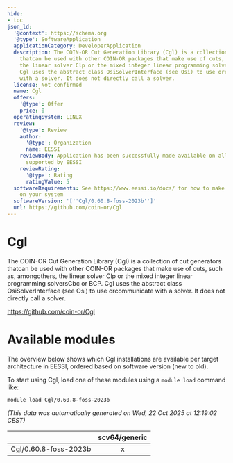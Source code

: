 ```yaml
---
hide:
- toc
json_ld:
  '@context': https://schema.org
  '@type': SoftwareApplication
  applicationCategory: DeveloperApplication
  description: The COIN-OR Cut Generation Library (Cgl) is a collection of cut generators
    thatcan be used with other COIN-OR packages that make use of cuts, such as, amongothers,
    the linear solver Clp or the mixed integer linear programming solversCbc or BCP.
    Cgl uses the abstract class OsiSolverInterface (see Osi) to use orcommunicate
    with a solver. It does not directly call a solver.
  license: Not confirmed
  name: Cgl
  offers:
    '@type': Offer
    price: 0
  operatingSystem: LINUX
  review:
    '@type': Review
    author:
      '@type': Organization
      name: EESSI
    reviewBody: Application has been successfully made available on all architectures
      supported by EESSI
    reviewRating:
      '@type': Rating
      ratingValue: 5
  softwareRequirements: See https://www.eessi.io/docs/ for how to make EESSI available
    on your system
  softwareVersion: '[''Cgl/0.60.8-foss-2023b'']'
  url: https://github.com/coin-or/Cgl
---
```


Cgl
===


The COIN-OR Cut Generation Library (Cgl) is a collection of cut generators thatcan be used with other COIN-OR packages that make use of cuts, such as, amongothers, the linear solver Clp or the mixed integer linear programming solversCbc or BCP. Cgl uses the abstract class OsiSolverInterface (see Osi) to use orcommunicate with a solver. It does not directly call a solver.

https://github.com/coin-or/Cgl
# Available modules


The overview below shows which Cgl installations are available per target architecture in EESSI, ordered based on software version (new to old).

To start using Cgl, load one of these modules using a `module load` command like:

```shell
module load Cgl/0.60.8-foss-2023b
```

*(This data was automatically generated on Wed, 22 Oct 2025 at 12:19:02 CEST)*

| |scv64/generic|
| :---: | :---: |
|Cgl/0.60.8-foss-2023b|x|
